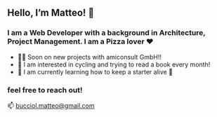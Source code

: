 ## Hello, I’m Matteo! 🍕


### I am a Web Developer with a background in Architecture, Project Management. I am a Pizza lover ♥️

- 🧑‍💻 Soon on new projects with amiconsult GmbH!!
- 👀 I am interested in cycling and trying to read a book every month!
- 🌱 I am currently learning how to keep a starter alive 🍞


### feel free to reach out! 
📫 bucciol.matteo@gmail.com


<!---
matteobu/matteobu is a ✨ special ✨ repository because its `README.md` (this file) appears on your GitHub profile.
You can click the Preview link to take a look at your changes.
--->

